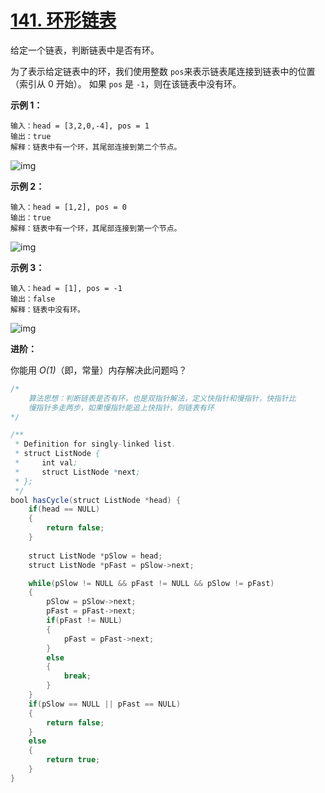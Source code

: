 # [141. 环形链表](https://leetcode-cn.com/problems/linked-list-cycle/)

给定一个链表，判断链表中是否有环。

为了表示给定链表中的环，我们使用整数 `pos`来表示链表尾连接到链表中的位置（索引从 0 开始）。 如果 `pos` 是 `-1`，则在该链表中没有环。

 

**示例 1：**

```
输入：head = [3,2,0,-4], pos = 1
输出：true
解释：链表中有一个环，其尾部连接到第二个节点。
```

![img](https://assets.leetcode-cn.com/aliyun-lc-upload/uploads/2018/12/07/circularlinkedlist.png)

**示例 2：**

```
输入：head = [1,2], pos = 0
输出：true
解释：链表中有一个环，其尾部连接到第一个节点。
```

![img](https://assets.leetcode-cn.com/aliyun-lc-upload/uploads/2018/12/07/circularlinkedlist_test2.png)

**示例 3：**

```
输入：head = [1], pos = -1
输出：false
解释：链表中没有环。
```

![img](https://assets.leetcode-cn.com/aliyun-lc-upload/uploads/2018/12/07/circularlinkedlist_test3.png)

 

**进阶：**

你能用 *O(1)*（即，常量）内存解决此问题吗？



```java
/*
    算法思想：判断链表是否有环，也是双指针解法，定义快指针和慢指针，快指针比
    慢指针多走两步，如果慢指针能追上快指针，则链表有环
*/

/**
 * Definition for singly-linked list.
 * struct ListNode {
 *     int val;
 *     struct ListNode *next;
 * };
 */
bool hasCycle(struct ListNode *head) {
    if(head == NULL)
    {
        return false;
    }
    
    struct ListNode *pSlow = head;    
    struct ListNode *pFast = pSlow->next;

    while(pSlow != NULL && pFast != NULL && pSlow != pFast)
    {
        pSlow = pSlow->next;
        pFast = pFast->next;
        if(pFast != NULL)
        {
            pFast = pFast->next;
        }
        else
        {
            break;
        }
    }
    if(pSlow == NULL || pFast == NULL)
    {
        return false;
    }
    else
    {
        return true;
    }
}
```

